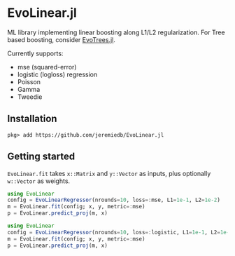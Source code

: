# EvoLinear.jl

ML library implementing linear boosting along L1/L2 regularization.
For Tree based boosting, consider [EvoTrees.jl](https://github.com/Evovest/EvoTrees.jl).

Currently supports:    
- mse (squared-error)
- logistic (logloss) regression
- Poisson
- Gamma
- Tweedie

## Installation

```
pkg> add https://github.com/jeremiedb/EvoLinear.jl
```

## Getting started

`EvoLinear.fit` takes `x::Matrix` and `y::Vector` as inputs, plus optionally `w::Vector` as weights.

```julia
using EvoLinear
config = EvoLinearRegressor(nrounds=10, loss=:mse, L1=1e-1, L2=1e-2)
m = EvoLinear.fit(config; x, y, metric=:mse)
p = EvoLinear.predict_proj(m, x)
```

```julia
using EvoLinear
config = EvoLinearRegressor(nrounds=10, loss=:logistic, L1=1e-1, L2=1e-2)
m = EvoLinear.fit(config; x, y, metric=:mse)
p = EvoLinear.predict_proj(m, x)
```